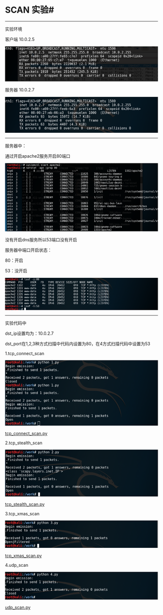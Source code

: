 # SCAN 实验#

---
实验环境

客户端 10.0.2.5

![](c/client)

服务器 10.0.2.7

![](c/s)

---
服务器中：

通过开启apache2服务开启80端口

![](c/80.png)

没有开启dns服务所以53端口没有开启


服务器中端口开启状态：

80：开启

53：没开启

![](c/port.png)

---
实验代码中

dst_ip设置均为：10.0.2.7

dst_port在1,2,3种方式扫描中代码内设置为80，在4方式扫描代码中设置为53



1.tcp_connect_scan

![](c/1.png)

[tcp_connect_scan.py](c/1.py)

2.tcp_stealth_scan

![](c/2.png)

[tcp_stealth_scan.py](c/2.py)

3.tcp_xmas_scan

![](c/3.png)

[tcp_xmas_scan.py](c/3.py)

4.udp_scan

![](c/4.png)

[udp_scan.py](c/4.py)



